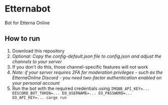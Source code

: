 # Etternabot
Bot for Etterna Online

## How to run
1. Download this repository
1. _Optional: Copy the config-default.json file to config.json and adjust the channels to your server_
  1. If you don't do this, those channel-specific features will not work
1. _Note: if your server requires 2FA for moderation privileges - such as the EtternaOnline Discord - you need two-factor authentication enabled on your personal account_
1. Run the bot with the required credentials using `IMGBB_API_KEY=... DISCORD_BOT_TOKEN=... EO_USERNAME=... EO_PASSWORD=... EO_API_KEY=... cargo run`
